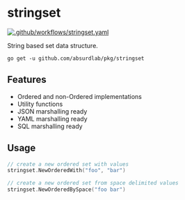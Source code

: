 # stringset

[![.github/workflows/stringset.yaml](https://github.com/absurdlab/pkg/actions/workflows/stringset.yaml/badge.svg)](https://github.com/absurdlab/pkg/actions/workflows/stringset.yaml)

String based set data structure. 

```shell
go get -u github.com/absurdlab/pkg/stringset
```

## Features

- Ordered and non-Ordered implementations
- Utility functions
- JSON marshalling ready
- YAML marshalling ready
- SQL marshalling ready

## Usage

```go
// create a new ordered set with values
stringset.NewOrderedWith("foo", "bar")

// create a new ordered set from space delimited values
stringset.NewOrderedBySpace("foo bar")
```